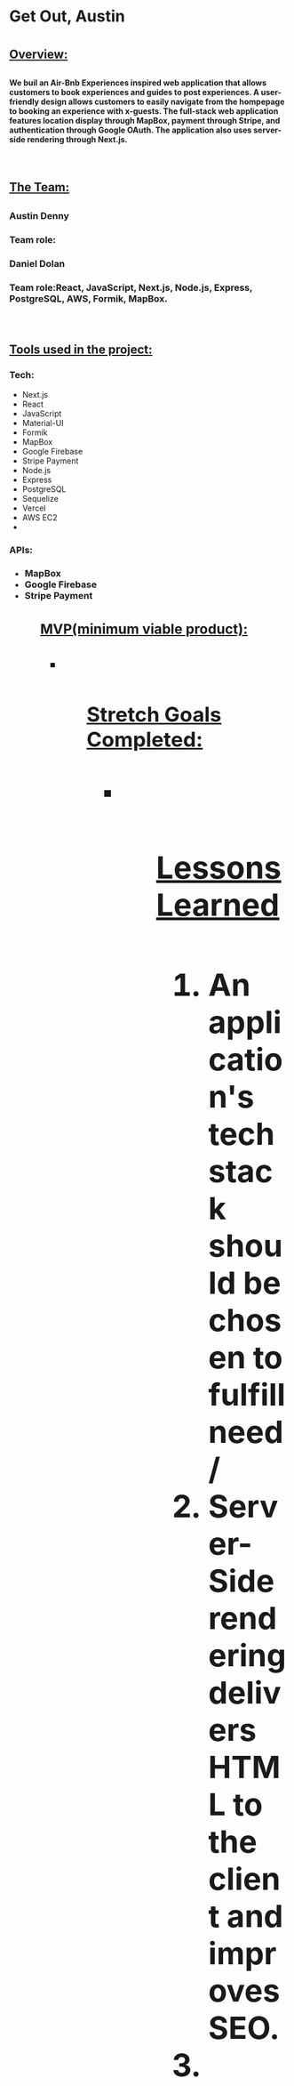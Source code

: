 <h1>Get Out, Austin<h1>

<h2><u>Overview:</u><h2>
<h4>We buil an Air-Bnb Experiences inspired web application that allows customers to book experiences and guides to post experiences. A user-friendly design allows customers to easily navigate from the hompepage to booking an experience with x-guests. The full-stack web application features location display through MapBox, payment through Stripe, and authentication through Google OAuth. The application also uses server-side rendering through Next.js. </h4>

</br>

<h2><u>The Team:</u><h2>

<h3>Austin Denny<h3>
<b>Team role:</b> 
</br>

<h3>Daniel Dolan<h3>
<b>Team role:</b>React, JavaScript, Next.js, Node.js, Express, PostgreSQL, AWS, Formik, MapBox. 
</br>
</br>
</br>

<h2><u>Tools used in the project:</u><h3>
<h3>Tech:</h3>
<ul>
    <li>Next.js</li>
    <li>React</li>
    <li>JavaScript</li>
    <li>Material-UI</li>
    <li>Formik</li>
    <li>MapBox</li>
    <li>Google Firebase</li>
    <li>Stripe Payment</li>
    <li>Node.js</li>
    <li>Express</li>
    <li>PostgreSQL</li>
    <li>Sequelize</li>
    <li>Vercel</li>
    <li>AWS EC2<li>
</ul>

<h3>APIs:<h3>
<ul>
    <li>MapBox</li>
    <li>Google Firebase</li>
    <li>Stripe Payment</li>
<ul>

<h2><u>MVP(minimum viable product):</u><h2>
<ul>
    <li></li>
<ul>

<h2><u>Stretch Goals Completed:</u><h2>
<ul>
    <li></li>
<ul>

<h2><u>Lessons Learned</u><h2>
<ol>
    <li>An application's tech stack should be chosen to fulfill need/</li>
    <li>Server-Side rendering delivers HTML to the client and improves SEO.</li>
    <li></li>
<ol>
